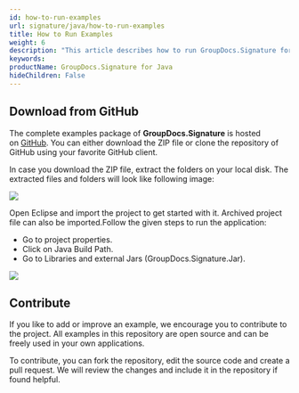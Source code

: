 ```yaml
---
id: how-to-run-examples
url: signature/java/how-to-run-examples
title: How to Run Examples
weight: 6
description: "This article describes how to run GroupDocs.Signature for Java code examples."
keywords: 
productName: GroupDocs.Signature for Java
hideChildren: False
---
```

  

## Download from GitHub

The complete examples package of **GroupDocs.Signature** is hosted on [GitHub](https://github.com/groupdocs-signature/GroupDocs.Signature-for-Java). You can either download the ZIP file or clone the repository of GitHub using your favorite GitHub client.

In case you download the ZIP file, extract the folders on your local disk. The extracted files and folders will look like following image:

![](signature/java/images/how-to-run-examples.png)

Open Eclipse and import the project to get started with it. Archived project file can also be imported.Follow the given steps to run the application:

*   Go to project properties.
*   Click on Java Build Path.
*   Go to Libraries and external Jars (GroupDocs.Signature.Jar).

![](signature/java/images/how-to-run-examples_1.png)

## Contribute

If you like to add or improve an example, we encourage you to contribute to the project. All examples in this repository are open source and can be freely used in your own applications.

To contribute, you can fork the repository, edit the source code and create a pull request. We will review the changes and include it in the repository if found helpful.
